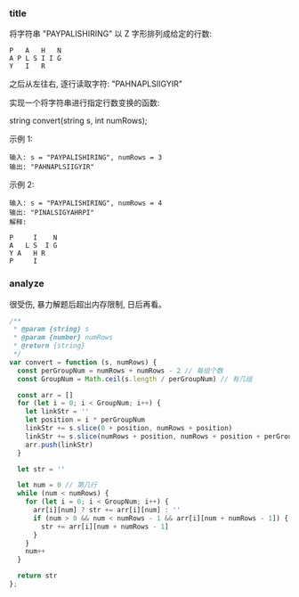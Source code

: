 ### title

将字符串 "PAYPALISHIRING" 以 Z 字形排列成给定的行数:

```
P   A   H   N
A P L S I I G
Y   I   R
```

之后从左往右, 逐行读取字符: "PAHNAPLSIIGYIR"

实现一个将字符串进行指定行数变换的函数:

string convert(string s, int numRows);

示例 1:

```
输入: s = "PAYPALISHIRING", numRows = 3
输出: "PAHNAPLSIIGYIR"
```

示例 2:

```
输入: s = "PAYPALISHIRING", numRows = 4
输出: "PINALSIGYAHRPI"
解释:

P     I    N
A   L S  I G
Y A   H R
P     I
```

### analyze

很受伤, 暴力解题后超出内存限制, 日后再看。

```js
/**
 * @param {string} s
 * @param {number} numRows
 * @return {string}
 */
var convert = function (s, numRows) {
  const perGroupNum = numRows + numRows - 2 // 每组个数
  const GroupNum = Math.ceil(s.length / perGroupNum) // 有几组

  const arr = []
  for (let i = 0; i < GroupNum; i++) {
    let linkStr = ''
    let position = i * perGroupNum
    linkStr += s.slice(0 + position, numRows + position)
    linkStr += s.slice(numRows + position, numRows + position + perGroupNum - numRows).split('').reverse().join('')
    arr.push(linkStr)
  }

  let str = ''

  let num = 0 // 第几行
  while (num < numRows) {
    for (let i = 0; i < GroupNum; i++) {
      arr[i][num] ? str += arr[i][num] : ''
      if (num > 0 && num < numRows - 1 && arr[i][num + numRows - 1]) {
        str += arr[i][num + numRows - 1]
      }
    }
    num++
  }

  return str
};
```